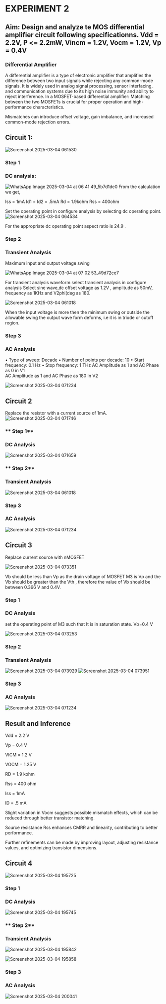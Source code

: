 # EXPERIMENT 2
## Aim: Design and analyze te MOS differential amplifier circuit following specificationns. Vdd = 2.2V, P <= 2.2mW, Vincm = 1.2V, Vocm = 1.2V, Vp = 0.4V

### **Differential Amplifier**
A differential amplifier is a type of electronic amplifier that amplifies the difference between two input signals while rejecting any common-mode signals. It is widely used in analog signal processing, sensor interfacing, and communication systems due to its high noise immunity and ability to reject interference.
In a MOSFET-based differential amplifier:
Matching between the two MOSFETs is crucial for proper operation and high-performance characteristics.

Mismatches can introduce offset voltage, gain imbalance, and increased common-mode rejection errors.
## Circuit 1:

![Screenshot 2025-03-04 061530](https://github.com/user-attachments/assets/57a5f55e-69c5-430c-b3df-eef611b298ab)

### **Step 1**
### DC analysis:
![WhatsApp Image 2025-03-04 at 06 41 49_5b7d1de0](https://github.com/user-attachments/assets/32d8daf4-662b-4cf4-8099-986ac43a8312)
From the calculation we get,

Iss = 1mA
Id1 = Id2 = .5mA
Rd = 1.9kohm
Rss = 400ohm

Set the operating point in configure analysis by selecting dc operating point.
![Screenshot 2025-03-04 064534](https://github.com/user-attachments/assets/5de93c76-3f65-4264-92ce-4e3de296e5da)

For the appropriate dc operating point aspect ratio is 24.9 .
### **Step 2**
### Transient Analysis

Maximum input and output voltage swing

![WhatsApp Image 2025-03-04 at 07 02 53_49d72ce7](https://github.com/user-attachments/assets/85215423-6beb-484f-97d1-3710020e5b4f)

For transient analysis waveform select transient analysis in configure analysis
Select sine wave,dc offset voltage as 1.2V , amplitude as 50mV, frequency as 1KHz and V2phi(deg as 180.

![Screenshot 2025-03-04 061018](https://github.com/user-attachments/assets/7bf6cdc1-541a-40cc-bddd-ed3b5eec1636)

When the input voltage is more then the minimum swing or outside the allowable swing the output wave form deforms, i.e it is in triode or cutoff region.

### **Step 3**
### AC Analysis

• Type of sweep: Decade
• Number of points per decade: 10
• Start frequency: 0.1 Hz
• Stop frequency: 1 THz
AC Amplitude as 1 and AC Phase as 0 in V1 <br>
AC Amplitude as 1 and AC Phase as 180 in V2 <br>

![Screenshot 2025-03-04 071234](https://github.com/user-attachments/assets/871fb422-0cb6-467e-ad7b-7462930e4f47)

## Circuit 2

Replace the resistor with a current source of 1mA.
![Screenshot 2025-03-04 071746](https://github.com/user-attachments/assets/432baa90-8829-4c0a-832d-5ee0b15aa707)

### ** Step 1**
### DC Analysis

![Screenshot 2025-03-04 071659](https://github.com/user-attachments/assets/c46f838f-ff04-492f-b606-857aaab3225c)

### ** Step 2**
### Transient Analysis
![Screenshot 2025-03-04 061018](https://github.com/user-attachments/assets/f81acb50-fff4-4c01-b8d5-25d8d413b5ee)

### **Step 3**
### AC Analysis

![Screenshot 2025-03-04 071234](https://github.com/user-attachments/assets/f6f467c8-6eb1-43b4-8149-d6dd4b8e8aab)

## Circuit 3

Replace current source with nMOSFET

![Screenshot 2025-03-04 073351](https://github.com/user-attachments/assets/aca8e7ea-02ce-4819-87fd-f7236d999fc6)

Vb should be less than Vp as the drain voltage of MOSFET M3 is Vp and the Vb should be greater than the Vth , therefore the value of Vb should be between 0.366 V and 0.4V.

### **Step 1**
### DC Analysis
set the operating point of M3 such that It is in saturation state. Vb=0.4 V

![Screenshot 2025-03-04 073253](https://github.com/user-attachments/assets/ec2daa3e-4c69-4a7e-a1f1-99630d55476b)


### **Step 2**
### Transient Analysis
![Screenshot 2025-03-04 073929](https://github.com/user-attachments/assets/887ccbe6-3ed4-4add-91f1-5aa6dff134e8)
![Screenshot 2025-03-04 073951](https://github.com/user-attachments/assets/656135fd-e025-4a8a-9fa2-25cddbe37df2)

### **Step 3**
### AC Analysis

![Screenshot 2025-03-04 071234](https://github.com/user-attachments/assets/c0eddf78-bcaf-413d-a13c-779455cc73c8)

## Result and Inference

Vdd = 2.2 V

Vp = 0.4 V

VICM = 1.2 V

VOCM = 1.25 V

RD = 1.9 kohm

Rss = 400 ohm

Iss = 1mA

ID = .5 mA

Slight variation in Vocm suggests possible mismatch effects, which can be reduced through better transistor matching.

Source resistance Rss enhances CMRR and linearity, contributing to better performance.

Further refinements can be made by improving layout, adjusting resistance values, and optimizing transistor dimensions.

## Circuit 4
![Screenshot 2025-03-04 195725](https://github.com/user-attachments/assets/d99ea730-c465-4262-acfd-bf01df26e54f)

### **Step 1**
### DC Analysis 
![Screenshot 2025-03-04 195745](https://github.com/user-attachments/assets/188d8faf-a60d-4925-a8fc-269bb4e049a0)

### ** Step 2**
### Transient Analysis
![Screenshot 2025-03-04 195842](https://github.com/user-attachments/assets/746ec562-0218-453f-8959-07b895811b9c)

![Screenshot 2025-03-04 195858](https://github.com/user-attachments/assets/6149c5fe-1fca-4413-a7fb-a73fbc3b07bf)

### **Step 3**
### AC Analysis

![Screenshot 2025-03-04 200041](https://github.com/user-attachments/assets/1e6a97d4-c924-48ce-8f5d-b39499bc4add)







